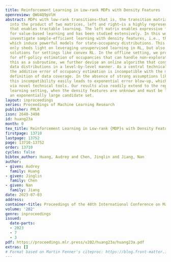 ```yaml
---
title: Reinforcement Learning in Low-rank MDPs with Density Features
openreview: QWU4Q9pVlH
abstract: MDPs with low-rank transitions—that is, the transition matrix can be factored
  into the product of two matrices, left and right—is a highly representative structure
  that enables tractable learning. The left matrix enables expressive function approximation
  for value-based learning and has been studied extensively. In this work, we instead
  investigate sample-efficient learning with density features, i.e., the right matrix,
  which induce powerful models for state-occupancy distributions. This setting not
  only sheds light on leveraging unsupervised learning in RL, but also enables plug-in
  solutions for settings like convex RL. In the offline setting, we propose an algorithm
  for off-policy estimation of occupancies that can handle non-exploratory data. Using
  this as a subroutine, we further devise an online algorithm that constructs exploratory
  data distributions in a level-by-level manner. As a central technical challenge,
  the additive error of occupancy estimation is incompatible with the multiplicative
  definition of data coverage. In the absence of strong assumptions like reachability,
  this incompatibility easily leads to exponential error blow-up, which we overcome
  via novel technical tools. Our results also readily extend to the representation
  learning setting, when the density features are unknown and must be learned from
  an exponentially large candidate set.
layout: inproceedings
series: Proceedings of Machine Learning Research
publisher: PMLR
issn: 2640-3498
id: huang23a
month: 0
tex_title: Reinforcement Learning in Low-rank {MDP}s with Density Features
firstpage: 13710
lastpage: 13752
page: 13710-13752
order: 13710
cycles: false
bibtex_author: Huang, Audrey and Chen, Jinglin and Jiang, Nan
author:
- given: Audrey
  family: Huang
- given: Jinglin
  family: Chen
- given: Nan
  family: Jiang
date: 2023-07-03
address: 
container-title: Proceedings of the 40th International Conference on Machine Learning
volume: '202'
genre: inproceedings
issued:
  date-parts:
  - 2023
  - 7
  - 3
pdf: https://proceedings.mlr.press/v202/huang23a/huang23a.pdf
extras: []
# Format based on Martin Fenner's citeproc: https://blog.front-matter.io/posts/citeproc-yaml-for-bibliographies/
---
```

